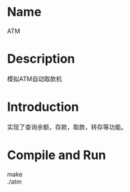 # Name
  ATM

# Description
  模拟ATM自动取款机

# Introduction
  实现了查询余额，存款，取款，转存等功能。

# Compile and Run
  make  
  ./atm
